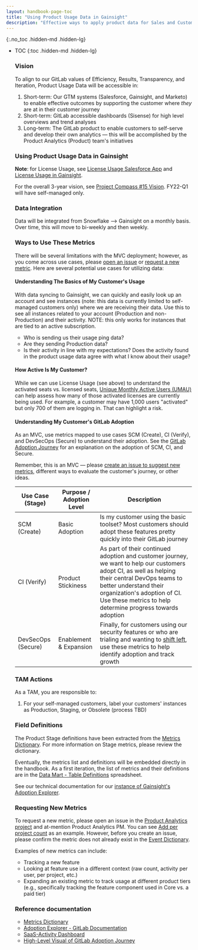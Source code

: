 ```yaml
---
layout: handbook-page-toc
title: "Using Product Usage Data in Gainsight"
description: "Effective ways to apply product data for Sales and Customer Success teams to support their customers' top initiatives and business objectives."
---
```


{:.no_toc .hidden-md .hidden-lg}

- TOC
{:toc .hidden-md .hidden-lg}

  ### Vision

  To align to our GitLab values of Efficiency, Results, Transparency, and Iteration, Product Usage Data will be accessible in:

  1. Short-term: Our GTM systems (Salesforce, Gainsight, and Marketo) to enable effective outcomes by supporting the customer where _they_ are at in their customer journey
  1. Short-term: GitLab accessible dashboards (Sisense) for high level overviews and trend analyses
  1. Long-term: The GitLab product to enable customers to self-serve and develop their own analytics — this will be accomplished by the Product Analytics (Product) team's initiatives

  ### Using Product Usage Data in Gainsight 

  **Note**: for License Usage, see [License Usage Salesforce App](/handbook/sales/field-operations/sales-systems/license-usage-app/) and [License Usage in Gainsight](/handbook/customer-success/tam/gainsight/license-usage/).

  For the overall 3-year vision, see [Project Compass #15 Vision](https://gitlab.com/groups/gitlab-com/-/epics/1247). FY22-Q1 will have self-managed only. 

  ### Data Integration

  Data will be integrated from Snowflake —> Gainsight on a monthly basis. Over time, this will move to bi-weekly and then weekly.

  ### Ways to Use These Metrics

  There will be several limitations with the MVC deployment; however, as you come across use cases, please [open an issue](https://gitlab.com/gitlab-com/sales-team/field-operations/customer-success-operations/-/issues) or [request a new metric](/#requesting-new-metrics). Here are several potential use cases for utilizing data:

  #### Understanding The Basics of My Customer's Usage

  With data syncing to Gainsight, we can quickly and easily look up an account and see instances (note: this data is currently limited to self-managed customers only) where we are receiving their data. Use this to see all instances related to your account (Production and non-Production) and their activity. NOTE: this only works for instances that are tied to an active subscription. 

  * Who is sending us their usage ping data?
  * Are they sending Production data?
  * Is their activity in line with my expectations? Does the activity found in the product usage data agree with what I know about their usage?


  #### How Active Is My Customer?

  While we can use License Usage (see above) to understand the activated seats vs. licensed seats, [Unique Monthly Active Users (UMAU)](/handbook/product/performance-indicators/#unique-monthly-active-users-umau) can help assess how many of those activated licenses are currently being used. For example, a customer may have 1,000 users "activated" but only 700 of them are logging in. That can highlight a risk.

  #### Understanding My Customer's GitLab Adoption  

  As an MVC, use metrics mapped to use cases SCM (Create), CI (Verify), and DevSecOps (Secure) to understand their adoption. See the [GitLab Adoption Journey](/handbook/customer-success/vision/#high-level-visual-of-gitlab-adoption-journey) for an explanation on the adoption of SCM, CI, and Secure. 

  Remember, this is an MVC — please [create an issue to suggest new metrics](/#requesting-new-metrics), different ways to evaluate the customer's journey, or other ideas.

  | Use Case (Stage)   | Purpose / Adoption Level | Description                                                  |
  | ------------------ | ------------------------ | ------------------------------------------------------------ |
  | SCM (Create)       | Basic Adoption           | Is my customer using the basic toolset? Most customers should adopt these features pretty quickly into their GitLab journey |
  | CI (Verify)        | Product Stickiness       | As part of their continued adoption and customer journey, we want to help our customers adopt CI, as well as helping their central DevOps teams to better understand their organization's adoption of CI. Use these metrics to help determine progress towards adoption |
  | DevSecOps (Secure) | Enablement & Expansion   | Finally, for customers using our security features or who are trialing and wanting to [shift left](https://about.gitlab.com/blog/2020/06/23/efficient-devsecops-nine-tips-shift-left/), use these metrics to help identify adoption and track growth |


  ### TAM Actions

  As a TAM, you are responsible to:
  1. For your self-managed customers, label your customers' instances as Production, Staging, or Obsolete (process TBD)


  ### Field Definitions

  The Product Stage definitions have been extracted from the [Metrics Dictionary](https://docs.gitlab.com/ee/development/usage_ping/dictionary.html). For more information on Stage metrics, please review the dictionary.

  Eventually, the metrics list and definitions will be embedded directly in the handbook. As a first iteration, the list of metrics and their definitions are in the [Data Mart - Table Definitions](https://docs.google.com/spreadsheets/d/1EhSXqx6YXcpqHg2TpS0ZN5Rk_d2hhrTPrW5FTbmuZjw/edit#gid=0) spreadsheet.

  See our technical documentation for our [instance of Gainsight's Adoption Explorer](https://docs.google.com/document/d/1TvSCT_yj73AS0PuLxPonuF5QHWyM3dqG_i8H1U1cwf0/edit).

  ### Requesting New Metrics 

  To request a new metric, please open an issue in the [Product Analytics project](https://gitlab.com/gitlab-org/product-analytics/-/issues/new) and at-mention Product Analytics PM. You can see [Add per project count](https://gitlab.com/gitlab-org/product-analytics/-/issues/425) as an example. However, before you create an issue, please confirm the metric does not already exist in the [Event Dictionary](https://docs.google.com/spreadsheets/d/1VzE8R72Px_Y_LlE3Z05LxUlG_dumWe3vl-HeUo70TPw/edit#gid=618391485&fvid=1422977269). 

  Examples of new metrics can include:

  * Tracking a new feature
  * Looking at feature use in a different context (raw count, activity per user, per project, etc.)
  * Expanding an existing metric to track usage at different product tiers (e.g., specifically tracking the feature component used in Core vs. a paid tier)


  ### Reference documentation

  * [Metrics Dictionary](https://docs.gitlab.com/ee/development/usage_ping/dictionary.html)
  * [Adoption Explorer - GitLab Documentation](https://docs.google.com/document/d/1TvSCT_yj73AS0PuLxPonuF5QHWyM3dqG_i8H1U1cwf0/edit)
  * [SaaS-Activity Dashboard](https://app.periscopedata.com/app/gitlab/684495/WIP---SaaS-Activity)
  * [High-Level Visual of GitLab Adoption Journey](/handbook/customer-success/vision/#high-level-visual-of-gitlab-adoption-journey)

  


